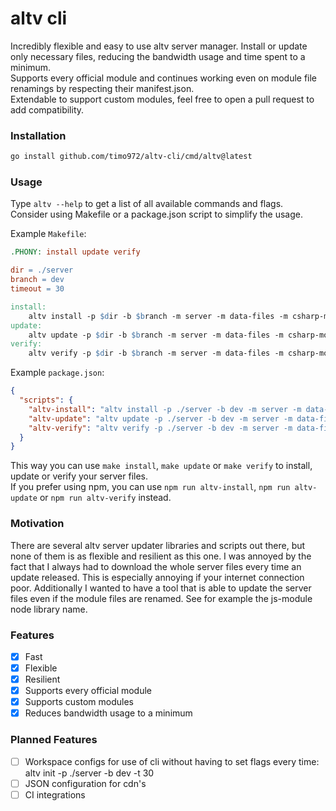 # altv cli

Incredibly flexible and easy to use altv server manager. Install or update only necessary files, reducing the bandwidth usage and time spent to a minimum.<br />
Supports every official module and continues working even on module file renamings by respecting their manifest.json.<br />
Extendable to support custom modules, feel free to open a pull request to add compatibility.

### Installation

```bash
go install github.com/timo972/altv-cli/cmd/altv@latest
```

### Usage

Type `altv --help` to get a list of all available commands and flags.<br />
Consider using Makefile or a package.json script to simplify the usage.<br />

Example `Makefile`:

```makefile
.PHONY: install update verify

dir = ./server
branch = dev
timeout = 30

install:
    altv install -p $dir -b $branch -m server -m data-files -m csharp-module -m js-module -t $timeout
update:
    altv update -p $dir -b $branch -m server -m data-files -m csharp-module -m js-module -t $timeout
verify:
    altv verify -p $dir -b $branch -m server -m data-files -m csharp-module -m js-module -t $timeout
```

Example `package.json`:

```json
{
  "scripts": {
    "altv-install": "altv install -p ./server -b dev -m server -m data-files -m csharp-module -m js-module -t 30",
    "altv-update": "altv update -p ./server -b dev -m server -m data-files -m csharp-module -m js-module -t 30",
    "altv-verify": "altv verify -p ./server -b dev -m server -m data-files -m csharp-module -m js-module -t 30"
  }
}
```

This way you can use `make install`, `make update` or `make verify` to install, update or verify your server files.<br />
If you prefer using npm, you can use `npm run altv-install`, `npm run altv-update` or `npm run altv-verify` instead.<br />

### Motivation

There are several altv server updater libraries and scripts out there, but none of them is as flexible and resilient as this one. I was annoyed by the fact that I always had to download the whole server files every time an update released. This is especially annoying if your internet connection poor. Additionally I wanted to have a tool that is able to update the server files even if the module files are renamed. See for example the js-module node library name.

### Features

- [x] Fast
- [x] Flexible
- [x] Resilient
- [x] Supports every official module
- [x] Supports custom modules
- [x] Reduces bandwidth usage to a minimum

### Planned Features
- [ ] Workspace configs for use of cli without having to set flags every time: altv init -p ./server -b dev -t 30
- [ ] JSON configuration for cdn's
- [ ] CI integrations